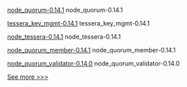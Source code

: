 
[node_quorum-0.14.1](https://github.com/hyperledger/bevel/releases/tag/node_quorum-0.14.1) node_quorum-0.14.1

[tessera_key_mgmt-0.14.1](https://github.com/hyperledger/bevel/releases/tag/tessera_key_mgmt-0.14.1) tessera_key_mgmt-0.14.1

[node_tessera-0.14.1](https://github.com/hyperledger/bevel/releases/tag/node_tessera-0.14.1) node_tessera-0.14.1

[node_quorum_member-0.14.1](https://github.com/hyperledger/bevel/releases/tag/node_quorum_member-0.14.1) node_quorum_member-0.14.1

[node_quorum_validator-0.14.0](https://github.com/hyperledger/bevel/releases/tag/node_quorum_validator-0.14.0) node_quorum_validator-0.14.0


[See more >>>](https://start-here.hyperledger.org/releases)
